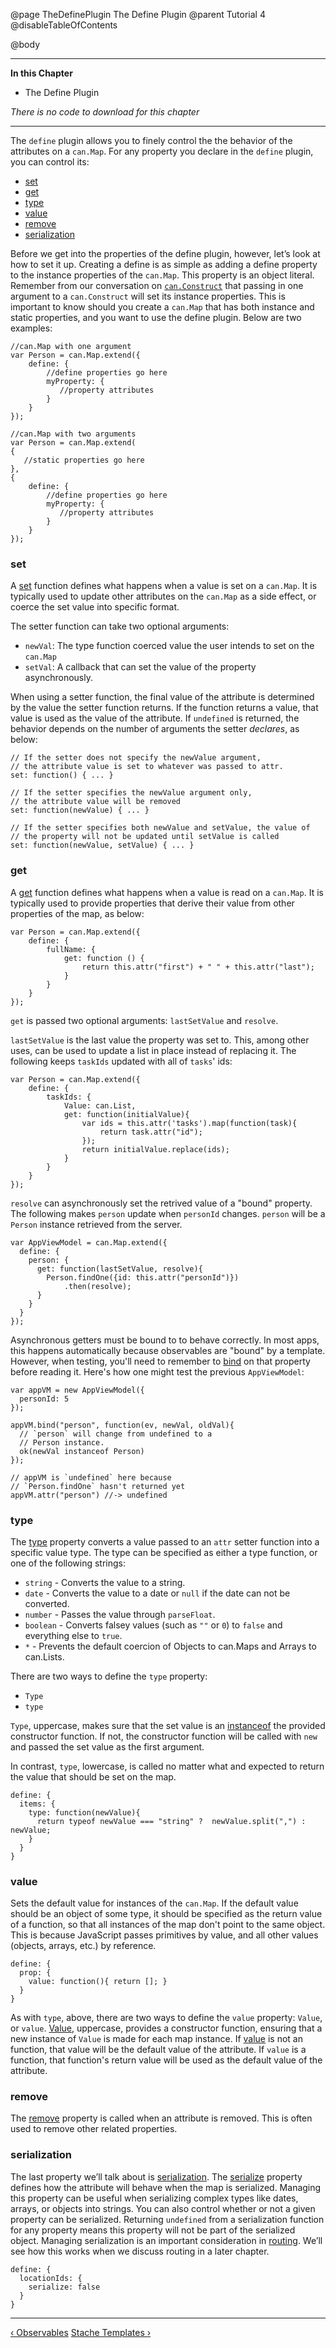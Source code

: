 @page TheDefinePlugin The Define Plugin
@parent Tutorial 4
@disableTableOfContents

@body

<div class="getting-started">

- - -
**In this Chapter**
 - The Define Plugin

*There is no code to download for this chapter*
- - -

The `define` plugin allows you to finely control the the behavior of the
attributes on a `can.Map`. For any property you declare in the `define` plugin,
you can control its:

- [set](#set)
- [get](#get)
- [type](#type)
- [value](#value)
- [remove](#remove)
- [serialization](#serialization)

Before we get into the properties of the define plugin, however, let’s look at how to set it up.
Creating a define is as simple as adding a define property to the instance properties
of the `can.Map`. This property is an object literal. Remember from our conversation on 
[`can.Construct`](Constructors.html) that passing in one argument to a `can.Construct` will set 
its instance properties. This is important to know should you create a `can.Map` that has both
instance and static properties, and you want to use the define plugin. Below are two examples:

```
//can.Map with one argument
var Person = can.Map.extend({
    define: {
        //define properties go here
        myProperty: {
           //property attributes
        }
    }
});

//can.Map with two arguments
var Person = can.Map.extend(
{
   //static properties go here
},
{
    define: {
        //define properties go here
        myProperty: {
           //property attributes
        }
    }
});
```

<a name="set"></a>
### set 
A [set](../docs/can.Map.prototype.define.set.html) function defines what happens when a value is set on a `can.Map`.
It is typically used to update other attributes on the `can.Map` as a side
effect, or coerce the set value into specific format.

The setter function can take two optional arguments:

- `newVal`: The type function coerced value the user intends to set on the `can.Map`
- `setVal`: A callback that can set the value of the property asynchronously.

When using a setter function, the final value of the attribute is determined
by the value the setter function returns. If the function returns a value,
that value is used as the value of the attribute. If `undefined` is
returned, the behavior depends on the number of arguments the setter
*declares*, as below:

```
// If the setter does not specify the newValue argument,
// the attribute value is set to whatever was passed to attr.
set: function() { ... }

// If the setter specifies the newValue argument only,
// the attribute value will be removed
set: function(newValue) { ... }

// If the setter specifies both newValue and setValue, the value of
// the property will not be updated until setValue is called
set: function(newValue, setValue) { ... }
```

<a name="get"></a>
### get 
A [get](../docs/can.Map.prototype.define.get.html) function defines what happens when a value is read on a `can.Map`.
It is typically used to provide properties that derive their value from other
properties of the map, as below: 

```
var Person = can.Map.extend({
    define: {
        fullName: {
            get: function () {
                return this.attr("first") + " " + this.attr("last");
            }
        }
    }
});
```

`get` is passed two optional arguments: `lastSetValue` and `resolve`.  

`lastSetValue` is the last value the property was set to.  This, among other uses,
can be used to update a list in place instead of replacing it.  The following
keeps `taskIds` updated with all of `tasks`' ids:

```
var Person = can.Map.extend({
    define: {
        taskIds: {
            Value: can.List,
            get: function(initialValue){
                var ids = this.attr('tasks').map(function(task){
                    return task.attr("id");
                });
                return initialValue.replace(ids);
            }
        }
    }
});
```



`resolve` can asynchronously set the retrived value of a 
"bound" property.  The following makes `person` update when `personId` changes. 
`person` will be a `Person` instance retrieved from the server.

```
var AppViewModel = can.Map.extend({
  define: {
    person: {
      get: function(lastSetValue, resolve){
        Person.findOne({id: this.attr("personId")})
            .then(resolve);
      }
    }
  }
});
```

Asynchronous getters must be bound to to behave correctly.  In most apps, this happens
automatically because observables are "bound" by a template.  However,
when testing, you'll need to remember to [bind](../docs/can.Map.prototype.bind.html)
on that property before reading it. Here's how one might test the previous `AppViewModel`:

```
var appVM = new AppViewModel({
  personId: 5
});

appVM.bind("person", function(ev, newVal, oldVal){
  // `person` will change from undefined to a
  // Person instance.
  ok(newVal instanceof Person)
});

// appVM is `undefined` here because 
// `Person.findOne` hasn't returned yet
appVM.attr("person") //-> undefined
```













<a name="type"></a>
### type 
The [type](/docs/can.Map.prototype.define.type.html) property converts a value passed to an `attr` setter function
into a specific value type. The type can be specified as either a type
function, or one of the following strings:

- `string` - Converts the value to a string.
- `date` - Converts the value to a date or `null` if the date can not be converted.
- `number` - Passes the value through `parseFloat`.
- `boolean` - Converts falsey values (such as `""` or `0`) to `false` and everything else to `true`.
- `*` - Prevents the default coercion of Objects to can.Maps and Arrays to can.Lists.

There are two ways to define the `type` property: 

 - `Type`
 - `type` 

`Type`, uppercase, makes sure that the set value is an 
[instanceof](https://developer.mozilla.org/en-US/docs/Web/JavaScript/Reference/Operators/instanceof) the provided
constructor function.  If not, the constructor function will be called with `new` and passed the set value as the first
argument.

In contrast, `type`, lowercase, is called no matter what and expected to return the value that should be set on the map.

```
define: {
  items: {
    type: function(newValue){
      return typeof newValue === "string" ?  newValue.split(",") : newValue;
    }
  }
}
```

<a name="value"></a>
### value 

Sets the default value for instances of the `can.Map`. If the default
value should be an object of some type, it should be specified as the return
value of a function, so that all instances of the map don't point to the same
object. This is because JavaScript passes primitives by value, and all other
values (objects, arrays, etc.) by reference.

```
define: {
  prop: {
    value: function(){ return []; }
  }
}
```

As with `type`, above, there are two ways to define the `value` property: `Value`,
or `value`. [Value](../docs/can.Map.prototype.define.ValueConstructor.html), uppercase, provides a constructor function, ensuring that
a new instance of `Value` is made for each map instance. If [value](../docs/can.Map.prototype.define.value.html) is not an function,
that value will be the default value of the attribute. If `value` is a function, 
that function's return value will be used as the default value of the attribute.

<a name="remove"></a>
### remove 

The [remove](../docs/can.Map.prototype.define.remove.html) property is called  when an attribute is removed. This is often used to remove other related properties.

<a name="serialization"></a>
### serialization 
The last property we’ll talk about is [serialization](https://en.wikipedia.org/wiki/Serialization). The
[serialize](../docs/can.Map.prototype.define.serialize.html) property defines how the attribute will behave when the map is
serialized. Managing this property can be useful when serializing complex types like dates,
arrays, or objects into strings. You can also control whether or not a
given property can be serialized. Returning `undefined` from a serialization
function for any property means this property will not be part of the
serialized object. Managing serialization is an important consideration in [routing](AppStateAndRouting.html). 
We’ll see how this works when we discuss routing in a later chapter.

```
define: {
  locationIds: {
    serialize: false
  }
}
```

- - -

<span class="pull-left">[&lsaquo; Observables](Observables.html)</span>
<span class="pull-right">[Stache Templates &rsaquo;](StacheTemplates.html)</span>

</div>
